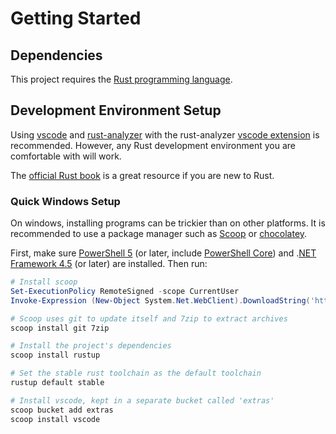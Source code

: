 # Getting Started

## Dependencies

This project requires the [Rust programming language](https://www.rust-lang.org/).

## Development Environment Setup

Using [vscode](https://code.visualstudio.com/) and [rust-analyzer](https://github.com/rust-analyzer/rust-analyzer) with the rust-analyzer [vscode extension](https://marketplace.visualstudio.com/items?itemName=matklad.rust-analyzer) is recommended. However, any Rust development environment you are comfortable with will work.

The [official Rust book](https://doc.rust-lang.org/book/) is a great resource if you are new to Rust.

### Quick Windows Setup

On windows, installing programs can be trickier than on other platforms. It is recommended to use a package manager such as [Scoop](https://scoop.sh/) or [chocolatey](https://chocolatey.org/).

First, make sure [PowerShell 5](https://aka.ms/wmf5download) (or later, include [PowerShell Core](https://docs.microsoft.com/en-us/powershell/scripting/install/installing-powershell-core-on-windows?view=powershell-6)) and .[NET Framework 4.5](https://www.microsoft.com/net/download) (or later) are installed. Then run:

```powershell
# Install scoop
Set-ExecutionPolicy RemoteSigned -scope CurrentUser
Invoke-Expression (New-Object System.Net.WebClient).DownloadString('https://get.scoop.sh')

# Scoop uses git to update itself and 7zip to extract archives
scoop install git 7zip 

# Install the project's dependencies
scoop install rustup

# Set the stable rust toolchain as the default toolchain
rustup default stable

# Install vscode, kept in a separate bucket called 'extras'
scoop bucket add extras
scoop install vscode
```